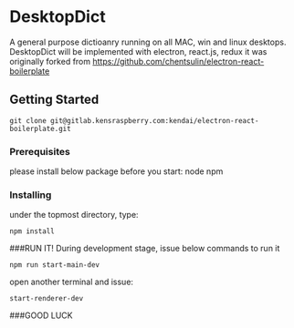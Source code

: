 # DesktopDict

A general purpose dictioanry running on all MAC, win and linux desktops.
DesktopDict will be implemented with electron, react.js, redux 
it was originally forked from https://github.com/chentsulin/electron-react-boilerplate

## Getting Started
```
git clone git@gitlab.kensraspberry.com:kendai/electron-react-boilerplate.git
```

### Prerequisites

please install below package before you start:
node
npm

### Installing
under the topmost directory, type:
```
npm install
```

###RUN IT!
During development stage, issue below commands to run it

```
npm run start-main-dev
```

open another terminal and issue:
```
start-renderer-dev
```

###GOOD LUCK
